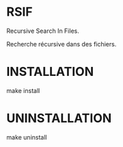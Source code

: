 # RSIF
Recursive Search In Files.

Recherche récursive dans des fichiers.

INSTALLATION
============
make install

UNINSTALLATION
==============
make uninstall
